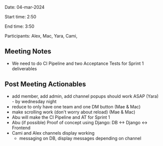 Date: 04-mar-2024

Start time: 2:50

End time: 3:50

Participants: Alex, Mac, Yara, Cami, 

## Meeting Notes
- We need to do CI Pipeline and two Acceptance Tests for Sprint 1 deliverables

## Post Meeting Actionables
- add member, add admin, add channel popups should work ASAP (Yara) - by wednesday night 
- reduce to only have one team and one DM button (Mae & Mac)
- make scrolling work (don't worry about reload) (Mae & Mac)
- Abu will make the CI Pipeline and AT for Sprint 1
- Abu (if possible) Proof of concept using Django: DB <-> Django <-> Frontend 
- Cami and Alex channels display working
  - messaging on DB, display messages depending on channel

